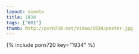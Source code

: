 ```yaml
--- 
layout: sieutv
title: 1934
tags: ["001"]
thumb: http://porn720.net/video/1934/poster.jpg
---
```

{% include porn720 key="1934" %} 
